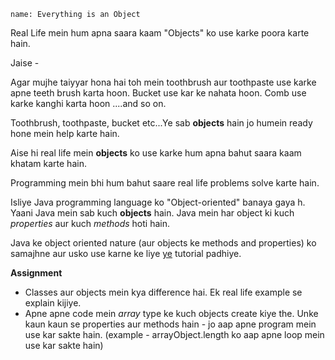 ```ngMeta
name: Everything is an Object
```

Real Life mein hum apna saara kaam "Objects" ko use karke poora karte hain.

Jaise -

Agar mujhe taiyyar hona hai toh mein toothbrush aur toothpaste use karke apne teeth brush karta hoon. Bucket use kar ke nahata hoon. Comb use karke kanghi karta hoon ....and so on.

Toothbrush, toothpaste, bucket etc...Ye sab **objects** hain jo humein ready hone mein help karte hain.

Aise hi real life mein **objects** ko use karke hum apna bahut saara kaam khatam karte hain.

Programming mein bhi hum bahut saare real life problems solve karte hain.

Isliye Java programming language ko "Object-oriented" banaya gaya h. Yaani Java mein sab kuch **objects** hain.
Java mein har object ki kuch *properties* aur kuch *methods* hoti hain.

Java ke object oriented nature (aur objects ke methods and properties) ko samajhne aur usko use karne ke liye [ye](https://www.codecademy.com/courses/learn-java/lessons/object-oriented-programming/exercises/object-oriented-overview?action=resume_content_item) tutorial padhiye.

**Assignment**

- Classes aur objects mein kya difference hai. Ek real life example se explain kijiye.
- Apne apne code mein *array* type ke kuch objects create kiye the. Unke kaun kaun se properties aur methods hain - jo aap apne program mein use kar sakte hain.
(example - arrayObject.length ko aap apne loop mein use kar sakte hain)
